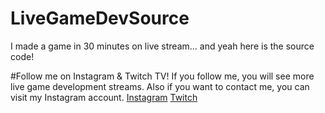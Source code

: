 # LiveGameDevSource
I made a game in 30 minutes on live stream... and yeah here is the source code!

#Follow me on Instagram & Twitch TV!
If you follow me, you will see more live game development streams.
Also if you want to contact me, you can visit my Instagram account.
[Instagram](https://wwww.instagram.com/darkarisharr)
[Twitch](https://www.twitch.tv/itswinly)
